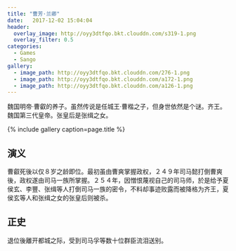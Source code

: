 ```yaml
---
title: "曹芳·兰卿"
date:   2017-12-02 15:04:04
header:
  overlay_image: http://oyy3dtfqo.bkt.clouddn.com/s319-1.png
  overlay_filter: 0.5
categories:
  - Games
  - Sango
gallery:
  - image_path: http://oyy3dtfqo.bkt.clouddn.com/276-1.png
  - image_path: http://oyy3dtfqo.bkt.clouddn.com/a172-1.png
  - image_path: http://oyy3dtfqo.bkt.clouddn.com/a126-1.png
---
```


魏国明帝·曹叡的养子。虽然传说是任城王·曹楷之子，但身世依然是个谜。齐王。魏国第三代皇帝。张皇后是张缉之女。

{% include gallery caption=page.title %}

## 演义

曹叡死後以仅８岁之龄即位。最初虽由曹爽掌握政权，２４９年司马懿打倒曹爽後，政权遂由司马一族所掌握。２５４年，因憎恨蔑视自己的司马师，於是给予夏侯玄、李豐、张缉等人打倒司马一族的密令，不料却事迹败露而被降格为齐王，夏侯玄等人和张缉之女的张皇后则被杀。

## 正史

退位後離开都城之际，受到司马孚等数十位群臣流泪送别。